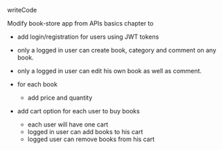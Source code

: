 writeCode

<!--  -->

Modify book-store app from APIs basics chapter to

- add login/registration for users using JWT tokens

- only a logged in user can create book, category and comment on any book.

- only a logged in user can edit his own book as well as comment.

- for each book

  - add price and quantity

- add cart option for each user to buy books
  - each user will have one cart
  - logged in user can add books to his cart
  - logged user can remove books from his cart
